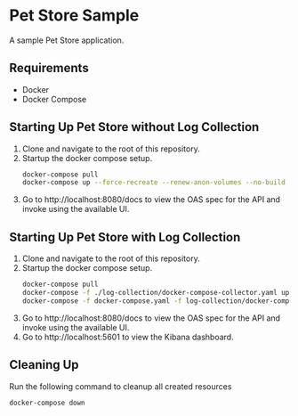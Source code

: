 # Pet Store Sample

A sample Pet Store application.

## Requirements

* Docker
* Docker Compose

## Starting Up Pet Store without Log Collection

1. Clone and navigate to the root of this repository.
2. Startup the docker compose setup.
   ```bash
   docker-compose pull
   docker-compose up --force-recreate --renew-anon-volumes --no-build
   ```
3. Go to http://localhost:8080/docs to view the OAS spec for the API and invoke using the available UI.

## Starting Up Pet Store with Log Collection

1. Clone and navigate to the root of this repository.
2. Startup the docker compose setup.
   ```bash
   docker-compose pull
   docker-compose -f ./log-collection/docker-compose-collector.yaml up --force-recreate --renew-anon-volumes
   docker-compose -f docker-compose.yaml -f log-collection/docker-compose-pet-store-override.yaml up --build --force-recreate --renew-anon-volumes
   ```
3. Go to http://localhost:8080/docs to view the OAS spec for the API and invoke using the available UI.
4. Go to http://localhost:5601 to view the Kibana dashboard.

## Cleaning Up

Run the following command to cleanup all created resources

```bash
docker-compose down
```
